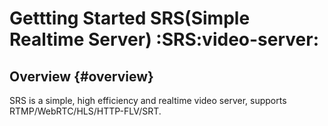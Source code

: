 # Gettting Started SRS(Simple Realtime Server) :SRS:video-server:


## Overview {#overview}

SRS is a simple, high efficiency and realtime video server, supports RTMP/WebRTC/HLS/HTTP-FLV/SRT.

